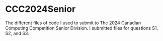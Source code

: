 # CCC2024Senior
The different files of code I used to submit to The 2024 Canadian Computing Competition Senior Division. I submitted files for questions S1, S2, and S3.
